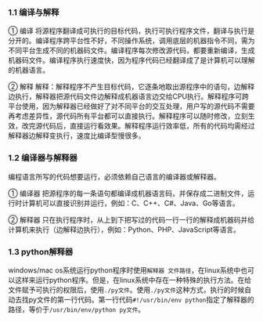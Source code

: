 ### 1.1 编译与解释
① 编译
将源程序翻译成可执行的目标代码，执行可执行程序文件，翻译与执行是分开的。编译程序跨平台性不好，不同操作系统，调用底层的机器指令不同，需为不同平台生成不同的机器码文件。编译程序每次修改源代码，都要重新编译，生成机器码文件。编译程序执行速度快，因为程序代码已经翻译成了是计算机可以理解的机器语言。

② 解释
解释：解释程序不产生目标代码，它逐条地取出源程序中的语句，边解释边执行，解释器把源代码文件边解释成机器语言边交给CPU执行。解释程序可跨平台使用，因为解释器已经做好了对不同平台的交互处理，用户写的源代码不需要再考虑差异性，源代码所有平台都可以直接执行。解释程序可以随时修改，立刻生效，改完源代码后，直接运行看效果。解释程序运行效率低，所有的代码均需经过解释器边解释变执行，速度比编译型慢很多。
### 1.2 编译器与解释器
编程语言所写的代码想要运行，必须依赖自己语言的编译器或解释器。

① 编译器
把源程序的每一条语句都编译成机器语言码，并保存成二进制文件，运行时计算机可以直接识别并运行，例如：C、C++、C#、Java、Go等语言。

② 解释器
只在执行程序时，从上到下把写过的代码一行一行的解释成机器码并给计算机来执行（边解释边执行），例如：Python、PHP、JavaScript等语言。
### 1.3 python解释器
windows/mac os系统运行python程序时使用`解释器 文件路径`，在linux系统中也可以这样来运行python程序。但是，在linux系统中存在一种特殊的执行方法。在给文件赋予可执行的权限后，使用`./py文件`。使用`./py文件`这种方式，执行的时候自动去找py文件的第一行代码。第一行代码`#!/usr/bin/env python`指定了解释器的路径，等价于`/usr/bin/env/python py文件`。
